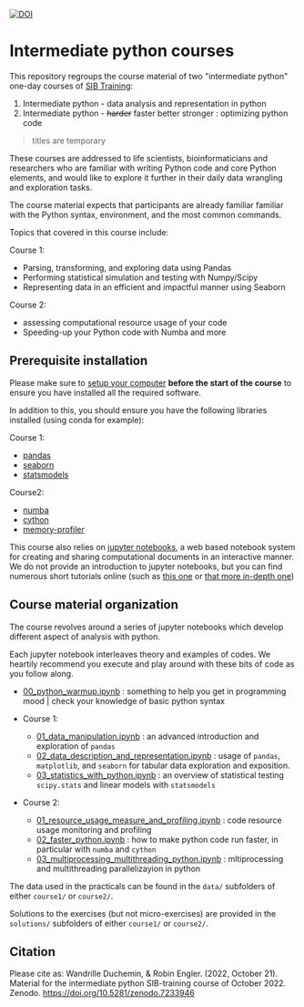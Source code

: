 
[![DOI](https://zenodo.org/badge/DOI/10.5281/zenodo.7233946.svg)](https://doi.org/10.5281/zenodo.7233946)


# Intermediate python courses

This repository regroups the course material of two "intermediate python" one-day courses of [SIB Training](https://www.sib.swiss/training/upcoming-training-courses):
 1. Intermediate python - data analysis and representation in python
 2. Intermediate python - ~~harder~~ faster better stronger : optimizing python code

> titles are temporary 


These courses are addressed to life scientists, bioinformaticians and researchers who are familiar with writing Python code and core Python elements, and would like to explore it further in their daily data wrangling and exploration tasks.


The course material expects that participants are already familiar familiar with the Python syntax, environment, and the most common commands.

Topics that covered in this course include:

Course 1:
 * Parsing, transforming, and exploring data using Pandas
 * Performing statistical simulation and testing with Numpy/Scipy
 * Representing data in an efficient and impactful manner using Seaborn

Course 2:
 * assessing computational resource usage of your code
 * Speeding-up your Python code with Numba and more


## Prerequisite installation

Please make sure to [setup your computer](https://github.com/sib-swiss/first-steps-with-python-training/blob/master/setting_up_your_environment.md)
**before the start of the course** to ensure you have installed all the required software.

In addition to this, you should ensure you have the following libraries installed (using conda for example):

Course 1:
* [pandas](https://pandas.pydata.org/)
* [seaborn](https://seaborn.pydata.org/)
* [statsmodels](https://www.statsmodels.org/stable/index.html)

Course2:
* [numba](https://numba.pydata.org/)
* [cython](https://pypi.org/project/Cython/)
* [memory-profiler](https://pypi.org/project/memory-profiler/)

This course also relies on [jupyter notebooks](https://www.jupyter.org/), a web based notebook system for creating and sharing computational documents in an interactive manner.
We do not provide an introduction to jupyter notebooks, but you can find numerous short tutorials online (such as [this one](https://github.com/sib-swiss/first-steps-with-python-training/blob/master/notebooks/00_jupyter_setup.ipynb) or [that more in-depth  one](https://mybinder.org/v2/gh/ipython/ipython-in-depth/HEAD?urlpath=tree/binder/Index.ipynb))


## Course material organization

The course revolves around a series of jupyter notebooks which develop different aspect of analysis with python.

Each jupyter notebook interleaves theory and examples of codes. We heartily recommend you execute and play around with these bits of code as you follow along.

 * [00_python_warmup.ipynb](00_python_warmup.ipynb) : something to help you get in programming mood | check your knowledge of basic python syntax

 * Course 1:
     * [01_data_manipulation.ipynb](course1/01_data_manipulation.ipynb) : an advanced introduction and exploration of `pandas`
     * [02_data_description_and_representation.ipynb](course1/02_data_description_and_representation.ipynb) : usage of `pandas`, `matplotlib`, and `seaborn` for tabular data exploration and exposition.
     * [03_statistics_with_python.ipynb](course1/03_statistics_with_python.ipynb) : an overview of statistical testing `scipy.stats` and linear models with `statsmodels`
 * Course 2:
     * [01_resource_usage_measure_and_profiling.ipynb](course2/01_resource_usage_measure_and_profiling.ipynb) : code resource usage monitoring and profiling
     * [02_faster_python.ipynb](course2/02_faster_python.ipynb) : how to make python code run faster, in particular with `numba` and `cython`
     * [03_multiprocessing_multithreading_python.ipynb](course2/03_multiprocessing_multithreading_python.ipynb) : mltiprocessing and multithreading parallelizayion in python


The data used in the practicals can be found in the `data/` subfolders of either `course1/` or `course2/`.

Solutions to the exercises (but not micro-exercises) are provided in the `solutions/` subfolders of either `course1/` or `course2/`.


## Citation

Please cite as:
Wandrille Duchemin, & Robin Engler. (2022, October 21). Material for the intermediate python SIB-training course of October 2022. Zenodo. https://doi.org/10.5281/zenodo.7233946